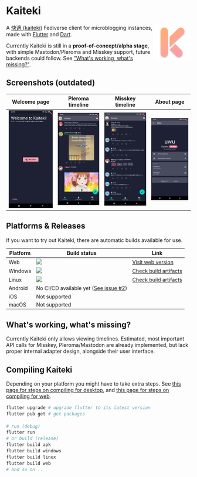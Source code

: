 # Kaiteki

<img align="right" src="assets/icons/windows/kaiteki.png" width=100>

A [快適 (kaiteki)](http://takoboto.jp/?w=1200120) Fediverse client for microblogging instances, made with [Flutter](https://flutter.dev/) and [Dart](https://dart.dev/).

Currently Kaiteki is still in a **proof-of-concept/alpha stage**, with simple Mastodon/Pleroma and Misskey support, future backends could follow. See ["What's working, what's missing?"](#whats-working-whats-missing).

## Screenshots (outdated)

| Welcome page | Pleroma timeline | Misskey timeline | About page |
| - | - | - | - |
| ![](assets/screenshots/welcome.jpg) | ![](assets/screenshots/pleroma-feed.jpg) | ![](assets/screenshots/misskey-feed.jpg) | ![](assets/screenshots/about.jpg) |

## Platforms & Releases

If you want to try out Kaiteki, there are automatic builds available for use.

| Platform | Build status | Link |
| -------- | ------------ | ---- |
| Web      | ![](https://img.shields.io/github/workflow/status/Craftplacer/kaiteki/Web) | [Visit web version](https://craftplacer.github.io/kaiteki/) |
| Windows  | ![](https://img.shields.io/github/workflow/status/Craftplacer/kaiteki/Windows) | [Check build artifacts](https://github.com/Craftplacer/kaiteki/actions/workflows/windows.yml) |
| Linux    | ![](https://img.shields.io/github/workflow/status/Craftplacer/kaiteki/Linux) | [Check build artifacts](https://github.com/Craftplacer/kaiteki/actions/workflows/linux.yml) |
| Android  | No CI/CD available yet ([See issue #2](https://github.com/Craftplacer/kaiteki/issues/2)) |
| iOS      | Not supported | |
| macOS    | Not supported | |

## What's working, what's missing?

Currently Kaiteki only allows viewing timelines. Estimated, most important API calls for Misskey, Pleroma/Mastodon are already implemented, but lack proper internal adapter design, alongside their user interface.

## Compiling Kaiteki

Depending on your platform you might have to take extra steps.
See [this page for steps on compiling for desktop](https://flutter.dev/desktop#requirements), and [this page for steps on compiling for web](https://flutter.dev/docs/get-started/web).

```sh
flutter upgrade # upgrade flutter to its latest version
flutter pub get # get packages

# run (debug)
flutter run
# or build (release)
flutter build apk
flutter build windows
flutter build linux
flutter build web
# and so on...
```
